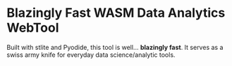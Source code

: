 # Blazingly Fast WASM Data Analytics WebTool
Built with stlite and Pyodide, this tool is well... **blazingly fast**. It serves as a swiss army knife for everyday data science/analytic tools.
